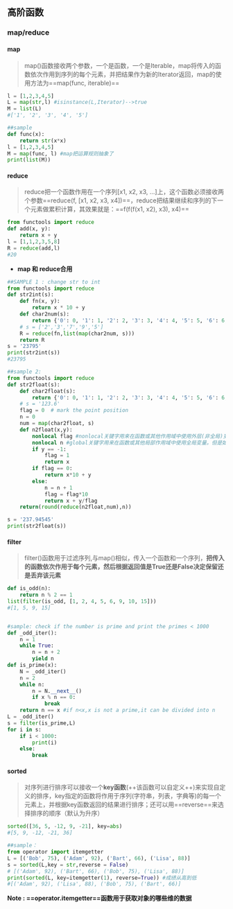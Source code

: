 ## 高阶函数
### map/reduce
#### map 

> map()函数接收两个参数，一个是函数，一个是Iterable，map将传入的函数依次作用到序列的每个元素，并把结果作为新的Iterator返回，map的使用方法为==map(func, iterable)==

```python
l = [1,2,3,4,5]
L = map(str,l) #isinstance(L,Iterator)-->true
M = list(L)
#['1', '2', '3', '4', '5']

##sample
def func(x):
    return str(x*x)
l = [1,2,3,4,5]
M = map(func, l) #map把运算规则抽象了
print(list(M))
```

#### reduce

> reduce把一个函数作用在一个序列[x1, x2, x3, ...]上，这个函数必须接收两个参数==reduce(f, [x1, x2, x3, x4])==，reduce把结果继续和序列的下一个元素做累积计算，其效果就是：==f(f(f(x1, x2), x3), x4)==

```python
from functools import reduce
def add(x, y):
    return x + y
l = [1,1,2,3,5,8]
R = reduce(add,l)
#20
```
- **map 和 reduce合用**
```PYTHON
##SAMPLE 1 : change str to int
from functools import reduce
def str2int(s):
    def fn(x, y):
        return x * 10 + y
    def char2num(s):
        return {'0': 0, '1': 1, '2': 2, '3': 3, '4': 4, '5': 5, '6': 6, '7': 7, '8': 8, '9': 9}[s]
    # s = ['2','3','7','9','5']
    R = reduce(fn,list(map(char2num, s)))
    return R
s = '23795'
print(str2int(s))
#23795

##sample 2:
from functools import reduce
def str2float(s):
    def char2float(s):
        return {'0': 0, '1': 1, '2': 2, '3': 3, '4': 4, '5': 5, '6': 6, '7': 7, '8': 8, '9': 9,'.': -1}[s]
    # s = '123.6'
    flag = 0  # mark the point position
    n = 0
    num = map(char2float, s)
    def n2float(x,y):
        nonlocal flag #nonlocal关键字用来在函数或其他作用域中使用外层(非全局)变量。
        nonlocal n #global关键字用来在函数或其他局部作用域中使用全局变量。但是如果不修改全局变量也可以不使用global关键字
        if y == -1:
            flag = 1
            return x
        if flag == 0:
            return x*10 + y
        else:
            n = n + 1
            flag = flag*10
            return x + y/flag
    return(round(reduce(n2float,num),n))

s = '237.94545'
print(str2float(s))
```

#### filter

> filter()函数用于过滤序列,与map()相似，传入一个函数和一个序列，**把传入的函数依次作用于每个元素，然后根据返回值是True还是False决定保留还是丢弃该元素**

```python
def is_odd(n):
    return n % 2 == 1
list(filter(is_odd, [1, 2, 4, 5, 6, 9, 10, 15]))
#[1, 5, 9, 15]


#sample: check if the number is prime and print the primes < 1000
def _odd_iter():
    n = 1
    while True:
        n = n + 2
        yield n
def is_prime(x):
    N = _odd_iter()
    n = 2
    while n:
        n = N.__next__()
        if x % n == 0:
            break
    return n == x #if n<x,x is not a prime,it can be divided into n
L = _odd_iter()
s = filter(is_prime,L)
for i in s:
    if i < 1000:
        print(i)
    else:
        break
```

#### sorted

> 对序列进行排序可以接收一个**key函数**(++该函数可以自定义++)来实现自定义的排序，key指定的函数将作用于序列(字符串，列表，字典等)的每一个元素上，并根据key函数返回的结果进行排序；还可以用==reverse==来选择排序的顺序（默认为升序）

```python
sorted([36, 5, -12, 9, -21], key=abs)
#[5, 9, -12, -21, 36]

##sample：
from operator import itemgetter
L = [('Bob', 75), ('Adam', 92), ('Bart', 66), ('Lisa', 88)]
s = sorted(L,key = str,reverse = False)
# [('Adam', 92), ('Bart', 66), ('Bob', 75), ('Lisa', 88)]
print(sorted(L, key=itemgetter(1), reverse=True)) #成绩从高到低
#[('Adam', 92), ('Lisa', 88), ('Bob', 75), ('Bart', 66)]
```

**Note : ==operator.itemgetter==函数用于获取对象的哪些维的数据**

